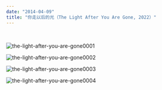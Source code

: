 ```yaml
---
date: "2014-04-09"
title: "你走以后的光（The Light After You Are Gone, 2022）"
---
```

<br>

![the-light-after-you-are-gone0001](/img/portfolio/the-light-after-you-are-gone/the-light-after-you-are-gone0001.jpg)

![the-light-after-you-are-gone0002](/img/portfolio/the-light-after-you-are-gone/the-light-after-you-are-gone0002.jpg)

![the-light-after-you-are-gone0003](/img/portfolio/the-light-after-you-are-gone/the-light-after-you-are-gone0003.jpg)

![the-light-after-you-are-gone0004](/img/portfolio/the-light-after-you-are-gone/the-light-after-you-are-gone0004.jpg)